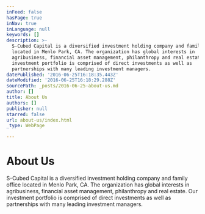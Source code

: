 ```yaml
---
inFeed: false
hasPage: true
inNav: true
inLanguage: null
keywords: []
description: >-
  S-Cubed Capital is a diversified investment holding company and family office
  located in Menlo Park, CA. The organization has global interests in
  agribusiness, financial asset management, philanthropy and real estate. Our
  investment portfolio is comprised of direct investments as well as
  partnerships with many leading investment managers.
datePublished: '2016-06-25T16:18:35.443Z'
dateModified: '2016-06-25T16:18:29.288Z'
sourcePath: _posts/2016-06-25-about-us.md
author: []
title: About Us
authors: []
publisher: null
starred: false
url: about-us/index.html
_type: WebPage

---
```

# About Us

S-Cubed Capital is a diversified investment holding company and family office located in Menlo Park, CA. The organization has global interests in agribusiness, financial asset management, philanthropy and real estate. Our investment portfolio is comprised of direct investments as well as partnerships with many leading investment managers.